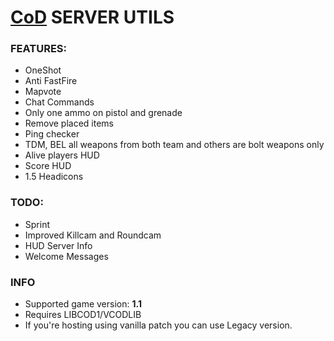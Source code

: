 # [CoD](https://en.wikipedia.org/wiki/Call_of_Duty_(video_game)) SERVER UTILS


### FEATURES:
- OneShot 
- Anti FastFire
- Mapvote
- Chat Commands
- Only one ammo on pistol and grenade
- Remove placed items
- Ping checker
- TDM, BEL all weapons from both team and others are bolt weapons only
- Alive players HUD
- Score HUD
- 1.5 Headicons

### TODO:
- Sprint
- Improved Killcam and Roundcam
- HUD Server Info
- Welcome Messages

### INFO
- Supported game version: **1.1**
- Requires LIBCOD1/VCODLIB
- If you're hosting using vanilla patch you can use Legacy version.

